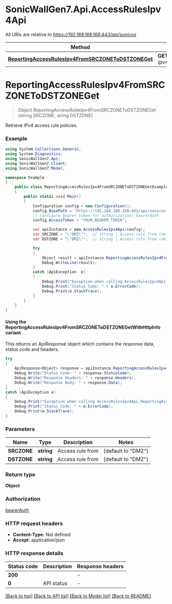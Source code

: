 # SonicWallGen7.Api.AccessRulesIpv4Api

All URIs are relative to *https://192.168.168.168:443/api/sonicos*

| Method | HTTP request | Description |
|--------|--------------|-------------|
| [**ReportingAccessRulesIpv4FromSRCZONEToDSTZONEGet**](AccessRulesIpv4Api.md#reportingaccessrulesipv4fromsrczonetodstzoneget) | **GET** /reporting/access-rules-ipv4/from/{SRCZONE}/to/{DSTZONE} |  |

<a id="reportingaccessrulesipv4fromsrczonetodstzoneget"></a>
# **ReportingAccessRulesIpv4FromSRCZONEToDSTZONEGet**
> Object ReportingAccessRulesIpv4FromSRCZONEToDSTZONEGet (string SRCZONE, string DSTZONE)



Retrieve IPv4 access rule policies.

### Example
```csharp
using System.Collections.Generic;
using System.Diagnostics;
using SonicWallGen7.Api;
using SonicWallGen7.Client;
using SonicWallGen7.Model;

namespace Example
{
    public class ReportingAccessRulesIpv4FromSRCZONEToDSTZONEGetExample
    {
        public static void Main()
        {
            Configuration config = new Configuration();
            config.BasePath = "https://192.168.168.168:443/api/sonicos";
            // Configure Bearer token for authorization: bearerAuth
            config.AccessToken = "YOUR_BEARER_TOKEN";

            var apiInstance = new AccessRulesIpv4Api(config);
            var SRCZONE = "\"DMZ\"";  // string | Access rule from (default to "DMZ")
            var DSTZONE = "\"DMZ\"";  // string | Access rule from (default to "DMZ")

            try
            {
                Object result = apiInstance.ReportingAccessRulesIpv4FromSRCZONEToDSTZONEGet(SRCZONE, DSTZONE);
                Debug.WriteLine(result);
            }
            catch (ApiException  e)
            {
                Debug.Print("Exception when calling AccessRulesIpv4Api.ReportingAccessRulesIpv4FromSRCZONEToDSTZONEGet: " + e.Message);
                Debug.Print("Status Code: " + e.ErrorCode);
                Debug.Print(e.StackTrace);
            }
        }
    }
}
```

#### Using the ReportingAccessRulesIpv4FromSRCZONEToDSTZONEGetWithHttpInfo variant
This returns an ApiResponse object which contains the response data, status code and headers.

```csharp
try
{
    ApiResponse<Object> response = apiInstance.ReportingAccessRulesIpv4FromSRCZONEToDSTZONEGetWithHttpInfo(SRCZONE, DSTZONE);
    Debug.Write("Status Code: " + response.StatusCode);
    Debug.Write("Response Headers: " + response.Headers);
    Debug.Write("Response Body: " + response.Data);
}
catch (ApiException e)
{
    Debug.Print("Exception when calling AccessRulesIpv4Api.ReportingAccessRulesIpv4FromSRCZONEToDSTZONEGetWithHttpInfo: " + e.Message);
    Debug.Print("Status Code: " + e.ErrorCode);
    Debug.Print(e.StackTrace);
}
```

### Parameters

| Name | Type | Description | Notes |
|------|------|-------------|-------|
| **SRCZONE** | **string** | Access rule from | [default to &quot;DMZ&quot;] |
| **DSTZONE** | **string** | Access rule from | [default to &quot;DMZ&quot;] |

### Return type

**Object**

### Authorization

[bearerAuth](../README.md#bearerAuth)

### HTTP request headers

 - **Content-Type**: Not defined
 - **Accept**: application/json


### HTTP response details
| Status code | Description | Response headers |
|-------------|-------------|------------------|
| **200** |  |  -  |
| **0** | API status |  -  |

[[Back to top]](#) [[Back to API list]](../README.md#documentation-for-api-endpoints) [[Back to Model list]](../README.md#documentation-for-models) [[Back to README]](../README.md)

